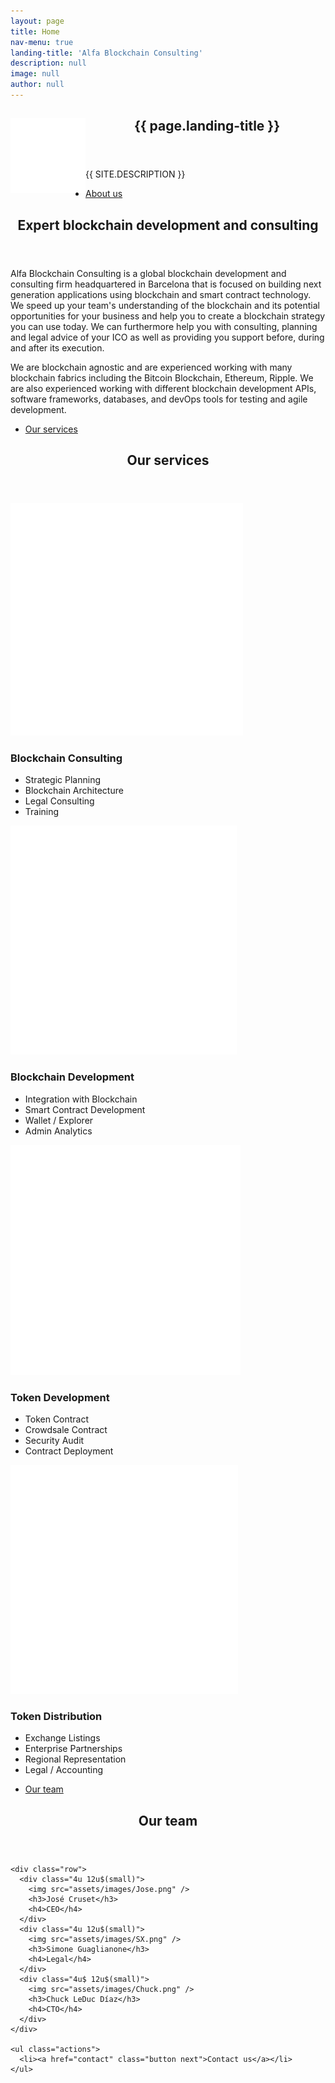 ```yaml
---
layout: page
title: Home
nav-menu: true
landing-title: 'Alfa Blockchain Consulting'
description: null
image: null
author: null
---
```


<!-- Banner -->
<section id="banner" class="major">
  <div class="inner">
    <header class="major">
      <img style="float: left; vertical-align:middle" src="assets/images/logo-transparent-white.png" />
      <h1 style="vertical-align:middle">&nbsp;{{ page.landing-title }}</h1>
    </header>
    <div class="content">
      <p style="text-transform: uppercase;">{{ site.description }}</p>
      <ul class="actions">
        <li><a href="#intro" class="button next scrolly">About us</a></li>
      </ul>
    </div>
  </div>
</section>


<!-- Main -->
<div id="main">

<!-- One -->
<section id="intro">
  <div class="inner">
    <header class="major">
      <h2>Expert blockchain development and consulting</h2>
    </header>
    <p>Alfa Blockchain Consulting is a global blockchain development and consulting firm headquartered in Barcelona that is focused on building next generation applications using blockchain and smart contract technology. We speed up your team's understanding of the blockchain and its potential opportunities for your business and help you to create a blockchain strategy you can use today. We can furthermore help you with consulting, planning and legal advice of your ICO as well as providing you support before, during and after its execution.

We are blockchain agnostic and are experienced working with many blockchain fabrics including the Bitcoin Blockchain, Ethereum, Ripple. We are also experienced working with different blockchain development APIs, software frameworks, databases, and devOps tools for testing and agile development.</p>
    <ul class="actions">
      <li><a href="#services" class="button next scrolly">Our services</a></li>
    </ul>
  </div>
</section>

<!-- Services -->
<section id="services">
  <div class="inner">
    <header class="major">
      <h2>Our services</h2>
    </header>
    <div class="row">
      <div class="4u 12u(small)">
        <img src="assets/images/blockchain.png" />
        <h3>Blockchain Consulting</h3>
        <ul>
          <li>Strategic Planning</li>
          <li>Blockchain Architecture</li>
          <li>Legal Consulting</li>
          <li>Training</li>
        </ul>
      </div>
      <div class="4u$ 12u(small)">
        <img src="assets/images/development.png" />
        <h3>Blockchain Development</h3>
        <ul>
          <li>Integration with Blockchain</li>
          <li>Smart Contract Development</li>
          <li>Wallet / Explorer</li>
          <li>Admin Analytics</li>
        </ul>
      </div>
      <div class="4u 12u(small)">
        <img src="assets/images/token.png" />
        <h3>Token Development</h3>
        <ul>
          <li>Token Contract</li>
          <li>Crowdsale Contract</li>
          <li>Security Audit</li>
          <li>Contract Deployment</li>
        </ul>
      </div>
      <div class="4u$ 12u(small)">
        <img src="assets/images/distribution.png" />
        <h3>Token Distribution</h3>
        <ul>
          <li>Exchange Listings</li>
          <li>Enterprise Partnerships</li>
          <li>Regional Representation</li>
          <li>Legal / Accounting</li>
        </ul>
      </div>
    </div>
    <ul class="actions">
      <li><a href="#team" class="button next scrolly">Our team</a></li>
    </ul>
  </div>
</section>

<!-- clients -->
<!-- <section id="clients">
  <div class="inner">
    <header class="major">
      <h2>Clients</h2>
    </header>
    <p></p>
    <ul class="actions">
      <li><a href="#team" class="button next scrolly">Our team</a></li>
    </ul>
  </div>
</section> -->

<!-- Team -->
<section id="team">
  <div class="inner">
    <header class="major">
      <h2>Our team</h2>
    </header>

    <div class="row">
      <div class="4u 12u$(small)">
        <img src="assets/images/Jose.png" />
        <h3>José Cruset</h3>
        <h4>CEO</h4>
      </div>
      <div class="4u 12u$(small)">
        <img src="assets/images/SX.png" />
        <h3>Simone Guaglianone</h3>
        <h4>Legal</h4>
      </div>
      <div class="4u$ 12u$(small)">
        <img src="assets/images/Chuck.png" />
        <h3>Chuck LeDuc Díaz</h3>
        <h4>CTO</h4>
      </div>
    </div>

    <ul class="actions">
      <li><a href="contact" class="button next">Contact us</a></li>
    </ul>
  </div>
</section>

</div>
